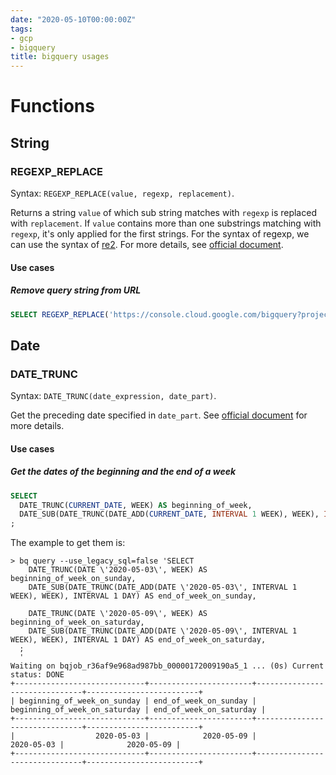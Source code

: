 ```yaml
---
date: "2020-05-10T00:00:00Z"
tags:
- gcp
- bigquery
title: bigquery usages
---
```


Functions
===

String
---

### REGEXP_REPLACE
Syntax: `REGEXP_REPLACE(value, regexp, replacement)`.

Returns a string `value` of which sub string matches with `regexp` is replaced with `replacement`.
If `value` contains more than one substrings matching with `regexp`, it's only applied for the first strings.
For the syntax of regexp, we can use the syntax of [re2](https://github.com/google/re2/wiki/Syntax).
For more details, see [official document](https://cloud.google.com/bigquery/docs/reference/standard-sql/string_functions#regexp_replace).

#### Use cases
##### Remove query string from URL
```sql
SELECT REGEXP_REPLACE('https://console.cloud.google.com/bigquery?project=project', '\\?.*$', '');
```


Date
---

### DATE_TRUNC
Syntax: `DATE_TRUNC(date_expression, date_part)`.

Get the preceding date specified in `date_part`.
See [official document](https://cloud.google.com/bigquery/docs/reference/standard-sql/functions-and-operators#date_trunc) for more details.

#### Use cases
##### Get the dates of the beginning and the end of a week
```sql
SELECT
  DATE_TRUNC(CURRENT_DATE, WEEK) AS beginning_of_week,
  DATE_SUB(DATE_TRUNC(DATE_ADD(CURRENT_DATE, INTERVAL 1 WEEK), WEEK), INTERVAL 1 DAY) AS end_of_week,
;
```

The example to get them is:
```shell
> bq query --use_legacy_sql=false 'SELECT
    DATE_TRUNC(DATE \'2020-05-03\', WEEK) AS beginning_of_week_on_sunday,
    DATE_SUB(DATE_TRUNC(DATE_ADD(DATE \'2020-05-03\', INTERVAL 1 WEEK), WEEK), INTERVAL 1 DAY) AS end_of_week_on_sunday,

    DATE_TRUNC(DATE \'2020-05-09\', WEEK) AS beginning_of_week_on_saturday,
    DATE_SUB(DATE_TRUNC(DATE_ADD(DATE \'2020-05-09\', INTERVAL 1 WEEK), WEEK), INTERVAL 1 DAY) AS end_of_week_on_saturday,
  ;
  '
Waiting on bqjob_r36af9e968ad987bb_00000172009190a5_1 ... (0s) Current status: DONE
+-----------------------------+-----------------------+-------------------------------+-------------------------+
| beginning_of_week_on_sunday | end_of_week_on_sunday | beginning_of_week_on_saturday | end_of_week_on_saturday |
+-----------------------------+-----------------------+-------------------------------+-------------------------+
|                  2020-05-03 |            2020-05-09 |                    2020-05-03 |              2020-05-09 |
+-----------------------------+-----------------------+-------------------------------+-------------------------+
```
